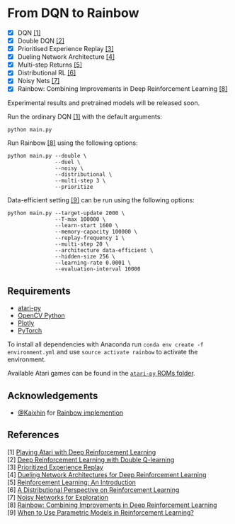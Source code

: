 From DQN to Rainbow
=======
- [x] DQN [[1]](#references)
- [x] Double DQN [[2]](#references)
- [x] Prioritised Experience Replay [[3]](#references)
- [x] Dueling Network Architecture [[4]](#references)
- [x] Multi-step Returns [[5]](#references)
- [x] Distributional RL [[6]](#references)
- [x] Noisy Nets [[7]](#references)
- [x] Rainbow: Combining Improvements in Deep Reinforcement Learning [[8]](#references)

Experimental results and pretrained models will be released soon.

Run the ordinary DQN [[1]](#references) with the default arguments:

```
python main.py
```

Run Rainbow [[8]](#references) using the following options:

```
python main.py --double \
               --duel \
               --noisy \
               --distributional \
               --multi-step 3 \
               --prioritize
```

Data-efficient setting [[9]](#references) can be run using the following options:

```
python main.py --target-update 2000 \
               --T-max 100000 \
               --learn-start 1600 \
               --memory-capacity 100000 \
               --replay-frequency 1 \
               --multi-step 20 \
               --architecture data-efficient \
               --hidden-size 256 \
               --learning-rate 0.0001 \
               --evaluation-interval 10000
```

Requirements
------------

- [atari-py](https://github.com/openai/atari-py)
- [OpenCV Python](https://pypi.python.org/pypi/opencv-python)
- [Plotly](https://plot.ly/)
- [PyTorch](http://pytorch.org/)

To install all dependencies with Anaconda run `conda env create -f environment.yml` and use `source activate rainbow` to activate the environment.

Available Atari games can be found in the [`atari-py` ROMs folder](https://github.com/openai/atari-py/tree/master/atari_py/atari_roms).

Acknowledgements
----------------

- [@Kaixhin](https://github.com/Kaixhin) for [Rainbow implemention](https://github.com/Kaixhin/Rainbow)

References
----------

[1] [Playing Atari with Deep Reinforcement Learning](http://arxiv.org/abs/1312.5602)  
[2] [Deep Reinforcement Learning with Double Q-learning](http://arxiv.org/abs/1509.06461)  
[3] [Prioritized Experience Replay](http://arxiv.org/abs/1511.05952)  
[4] [Dueling Network Architectures for Deep Reinforcement Learning](http://arxiv.org/abs/1511.06581)  
[5] [Reinforcement Learning: An Introduction](http://www.incompleteideas.net/sutton/book/ebook/the-book.html)  
[6] [A Distributional Perspective on Reinforcement Learning](https://arxiv.org/abs/1707.06887)  
[7] [Noisy Networks for Exploration](https://arxiv.org/abs/1706.10295)  
[8] [Rainbow: Combining Improvements in Deep Reinforcement Learning](https://arxiv.org/abs/1710.02298)  
[9] [When to Use Parametric Models in Reinforcement Learning?](https://arxiv.org/abs/1906.05243)  
